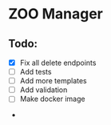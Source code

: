 # ZOO Manager

## Todo:
- [X] Fix all delete endpoints
- [ ] Add tests
- [ ] Add more templates
- [ ] Add validation
- [ ] Make docker image
- 